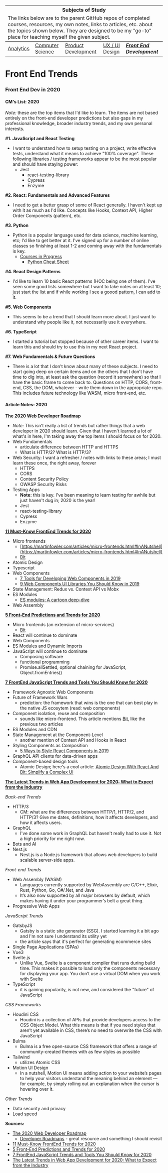 <table>
	<thead>
		<tr>
			<th colspan="5" style="text-align: center;"><strong>Subjects of Study</strong></th>
		</tr>
		<tr>
			<td colspan="5">The links below are to the parent GitHub repos of completed courses, resources, my own notes, links to articles, etc. about the topics shown below. They are designed to be my "go-to" place for teaching myself the given subject.</td>
		</tr>
	</thead>
	<tbody>
		<tr>
			<td><a href="https://github.com/coolinmc6/analytics">Analytics</a></td>
			<td><a href="https://github.com/coolinmc6/CS-concepts">Computer Science</a></td>
			<td><a href="https://github.com/coolinmc6/design-ux-ui#product-design--development">Product Development</a></td>
			<td><a href="https://github.com/coolinmc6/design-ux-ui">UX / UI Design</a></td>
			<td><strong><em><a href="https://github.com/coolinmc6/front-end-dev">Front End Development</a></em></strong></td>
		</tr>
	</tbody>
</table>

<a name="top"></a>

# Front End Trends

### Front End Dev in 2020

#### CM's List: 2020

*Note:* these are the top items that I'd like to learn. The items are not based entirely on the front-end developer
predictions but also gaps in my professional knowledge, broader industry trends, and my own personal interests.

**#1. JavaScript and React Testing**

- I want to understand how to setup testing on a project, write effective tests, understand what it means to
achieve "100% coverage". These following libraries / testing frameworks appear to be the most popular
and should have staying power:
  - Jest
	- react-testing-library
	- Cypress
	- Enzyme

**#2. React: Fundamentals and Advanced Features**

- I need to get a better grasp of some of React generally. I haven't kept up with it as much as I'd like.
Concepts like Hooks, Context API, Higher Order Components (pattern), etc.

**#3. Python**

- Python is a popular language used for data science, machine learning, etc; I'd like to get better at it. I've signed up for a number
of online classes so finishing at least 1-2 and coming away with the fundamentals is key.
  - [Courses in Progress](https://github.com/coolinmc6/CS-concepts#targeted-computer-science-courses)
	- [Python Cheat Sheet](https://github.com/coolinmc6/CS-concepts/blob/master/cheat-sheets/python.md)

**#4. React Design Patterns**

- I'd like to learn 10 basic React patterns (HOC being one of them). I've seen some good lists somewhere but I
want to take notes on at least 10; just start the list and if while working I see a goood pattern, I can add 
to it.

**#5. Web Components**

- This seems to be a trend that I should learn more about. I just want to understand why people like it, not
necessarily use it everywhere.

**#6. TypeScript**

- I started a tutorial but stopped because of other career items. I want to learn this and should try
to use this in my next React project.

**#7. Web Fundamentals & Future Questions**

- There is a lot that I don't know about many of these subjects. I need to start going deep on certain
items and on the others that I don't have time to dig into, at least ask the question (record it somewhere)
so that I have the basic frame to come back to. Questions on HTTP, CORS, front-end, CSS, the DOM, whatever - 
write them down in the appropriate repo. This includes future technology like WASM, micro front-end, etc.


#### Article Notes: 2020

**[The 2020 Web Developer Roadmap](https://levelup.gitconnected.com/the-2020-web-developer-roadmap-76503ddfb327)**

- *Note:* This isn't really a list of trends but rather things that a web developer in 2020 should learn. Given that I haven't
learned a lot of what's in here, I'm taking away the top items I should focus on for 2020.
- Web Fundamentals
	- articulate difference between HTTP and HTTPS
	- What is HTTP/2? What is HTTP/3?
- Web Security: I want a refresher / notes with links to these areas; I must learn these once, the right away, forever
	- HTTPS
	- CORS
	- Content Security Policy
	- OWASP Security Risks
- Testing Apps
	- **Note:** this is key. I've been meaning to learn testing for awhile but just haven't dug in; 2020 is the year!
	- Jest
	- react-testing-library
	- Cypress
	- Enzyme


**[11 Must-Know FrontEnd Trends for 2020](https://blog.bitsrc.io/11-must-know-frontend-trends-for-2020-cea8a629b08)**

- Micro frontends
	- [https://martinfowler.com/articles/micro-frontends.html#InANutshell](https://martinfowler.com/articles/micro-frontends.html#InANutshell)
	- [Bit](https://bit.dev/)
- Atomic Design
- Typescript
- Web Components
	- [7 Tools for Developing Web Components in 2019](https://blog.bitsrc.io/7-tools-for-developing-web-components-in-2019-1d5b7360654d)
	- [9 Web Components UI Libraries You Should Know in 2019](https://blog.bitsrc.io/9-web-component-ui-libraries-you-should-know-in-2019-9d4476c3f103)
- State Management: Redux vs. Context API vs Mobx
- ES Modules
	- [ES modules: A cartoon deep-dive](https://hacks.mozilla.org/2018/03/es-modules-a-cartoon-deep-dive/)
- Web Assembly

**[5 Front-End Predictions and Trends for 2020](https://dev.to/blarzhernandez/5-front-end-predictions-and-trends-for-2020-327o)**

- Micro frontends (an extension of micro-services)
	- [Bit](https://bit.dev/)
- React will continue to dominate
- Web Components
- ES Modules and Dynamic Imports
- JavaScript will continue to dominate
	- Composing software
	- functional programming
	- Promise.allSettled, optional chaining for JavaScript, Object.fromEntries()

**[7 FrontEnd JavaScript Trends and Tools You Should Know for 2020](https://hackernoon.com/7-frontend-javascript-trends-and-tools-you-should-know-for-2020-fb1476e41083)**

- Framework Agnostic Web Components
- Future of Framework Wars
	- prediction: the framework that wins is the one that can best play in the native JS ecosytem (read: web components)
- Component isolation, reuse and composition
	- sounds like micro-frontend. This article mentions [Bit](https://bit.dev/), like the previous two articles
- ES Modules and CDN
- State Management at the Component-Level
	- another mention of Context API and Hooks in React
- Styling Components as Composition
	- [5 Ways to Style React Components in 2019](https://blog.bitsrc.io/5-ways-to-style-react-components-in-2019-30f1ccc2b5b)
- GraphQL API clients for data-driven apps
- Component-based design tools
	- Atomic Design; here's a cool article: [Atomic Design With React And Bit: Simplify a Complex UI](https://blog.bitsrc.io/simplify-complex-ui-by-implementing-the-atomic-design-in-react-with-bit-f4ad116ec8db)

**[The Latest Trends in Web App Development for 2020: What to Expect from the Industry](https://themindstudios.com/blog/web-app-development-trends/)**

*Back-end Trends*

- HTTP/3
	- CM: what are the differences between HTTP/1, HTTP/2, and HTTP/3? Give me dates, definitions, how it affects developers, and how it affects users.
- GraphQL
	- I've done some work in GraphQL but haven't really had to use it. Not a high priority for me right now.
- Bots and AI
- Nest.js
	- Nest.js is a Node.js framework that allows web developers to build scalable server-side apps.

*Front-end Trends*

- Web Assembly (WASM)
	- Languages currently supported by WebAssembly are C/C++, Elixir, Rust, Python, Go, C#/.Net, and Java
	- It’s also now supported by all major browsers by default, which makes having it under your programmer’s belt a great thing.
- Progressive Web Apps

*JavaScript Trends*

- GatsbyJS
	- Gatsby is a static site generator (SSG). I started learning it a bit ago and I'm not sure I understand its utility yet
	- the article says that it's perfect for generating ecommerce sites
- Single Page Applications (SPAs)
- Vue3
- Svelte.js
	- Unlike Vue, Svelte is a component compiler that runs during build time. This makes it possible to 
	load only the components necessary for displaying your app. You don’t use a virtual DOM when you work with Svelte
- TypeScript
	- it is gaining popularity, is not new, and considered the "future" of JavaScript

*CSS Frameworks*

- Houdini CSS
	- Houdini is a collection of APIs that provide developers access to the CSS Object Model. What this means is
	that if you need styles that aren’t yet available in CSS, there’s no need to overwrite the CSS with JavaScript
- Bulma
	- Bulma is a free open-source CSS framework that offers a range of community-created themes with as few styles as possible
- Tailwind
	- utilizes Atomic CSS
- Motion UI Design
	- In a nutshell, Motion UI means adding action to your website’s pages to help your visitors understand 
	the meaning behind an element — for example, by simply rolling out an explanation when the cursor is hovering over it.

*Other Trends*

- Data security and privacy
- Load speed


**Sources:**

- [The 2020 Web Developer Roadmap](https://levelup.gitconnected.com/the-2020-web-developer-roadmap-76503ddfb327)
	- [Developer Roadmaps](https://roadmap.sh/) - great resource and something I should revisit
- [11 Must-Know FrontEnd Trends for 2020](https://blog.bitsrc.io/11-must-know-frontend-trends-for-2020-cea8a629b08)
- [5 Front-End Predictions and Trends for 2020](https://dev.to/blarzhernandez/5-front-end-predictions-and-trends-for-2020-327o)
- [7 FrontEnd JavaScript Trends and Tools You Should Know for 2020](https://hackernoon.com/7-frontend-javascript-trends-and-tools-you-should-know-for-2020-fb1476e41083)
- [The Latest Trends in Web App Development for 2020: What to Expect from the Industry](https://themindstudios.com/blog/web-app-development-trends/)



